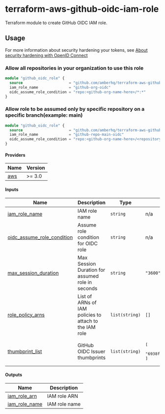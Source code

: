 # terraform-aws-github-oidc-iam-role

Terraform module to create GitHub OIDC IAM role.

## Usage

For more information about security hardening your tokens, see [About security hardening with OpenID Connect](https://docs.github.com/en/actions/deployment/security-hardening-your-deployments/about-security-hardening-with-openid-connect#example-subject-claims) 
 
### Allow all repositories in your organization to use this role

```terraform
module "github_oidc_role" {
  source                     = "github.com/amberhq/terraform-aws-github-oidc-iam-role.git?ref=<tag>"
  iam_role_name              = "github-org-oidc"
  oidc_assume_role_condition = "repo:<github-org-name-here>/*:*"
}
```

### Allow role to be assumed only by specific repository on a specific branch(example: main)

```terraform
module "github_oidc_role" {
  source                     = "github.com/amberhq/terraform-aws-github-oidc-iam-role.git?ref=<tag>"
  iam_role_name              = "github-repo-main-oidc"
  oidc_assume_role_condition = "repo:<github-org-name-here>/<repository>:refs/head/main"
}
```

<!-- BEGIN_TF_DOCS -->
#### Providers

| Name | Version |
|------|---------|
| <a name="provider_aws"></a> [aws](#provider_aws) | >= 3.0 |

#### Inputs

| Name | Description | Type | Default | Required |
|------|-------------|------|---------|:--------:|
| <a name="input_iam_role_name"></a> [iam_role_name](#input_iam_role_name) | IAM role name | `string` | n/a | yes |
| <a name="input_oidc_assume_role_condition"></a> [oidc_assume_role_condition](#input_oidc_assume_role_condition) | Assume role condition for OIDC role | `string` | n/a | yes |
| <a name="input_max_session_duration"></a> [max_session_duration](#input_max_session_duration) | Max Session Duration for assumed role in seconds | `string` | `"3600"` | no |
| <a name="input_role_policy_arns"></a> [role_policy_arns](#input_role_policy_arns) | List of ARNs of IAM policies to attach to the IAM role | `list(string)` | `[]` | no |
| <a name="input_thumbprint_list"></a> [thumbprint_list](#input_thumbprint_list) | GitHub OIDC Issuer thumbprints | `list(string)` | <pre>[<br>  "6938fd4d98bab03faadb97b34396831e3780aea1"<br>]</pre> | no |

#### Outputs

| Name | Description |
|------|-------------|
| <a name="output_iam_role_arn"></a> [iam_role_arn](#output_iam_role_arn) | IAM role ARN |
| <a name="output_iam_role_name"></a> [iam_role_name](#output_iam_role_name) | IAM role name |
<!-- END_TF_DOCS -->
